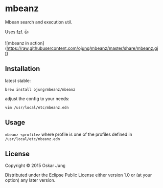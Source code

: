 # mbeanz

Mbean search and execution util.

Uses [fzf](https://github.com/junegunn/fzf). 👍

![mbeanz in action]
(https://raw.githubusercontent.com/ojung/mbeanz/master/share/mbeanz.gif)

## Installation

latest stable:
```
brew install ojung/mbeanz/mbeanz
```

adjust the config to your needs:
```
vim /usr/local/etc/mbeanz.edn
```

## Usage

`mbeanz <profile>` where profile is one of the profiles defined in `/usr/local/etc/mbeanz.edn`

## License

Copyright © 2015 Oskar Jung

Distributed under the Eclipse Public License either version 1.0 or (at
your option) any later version.
